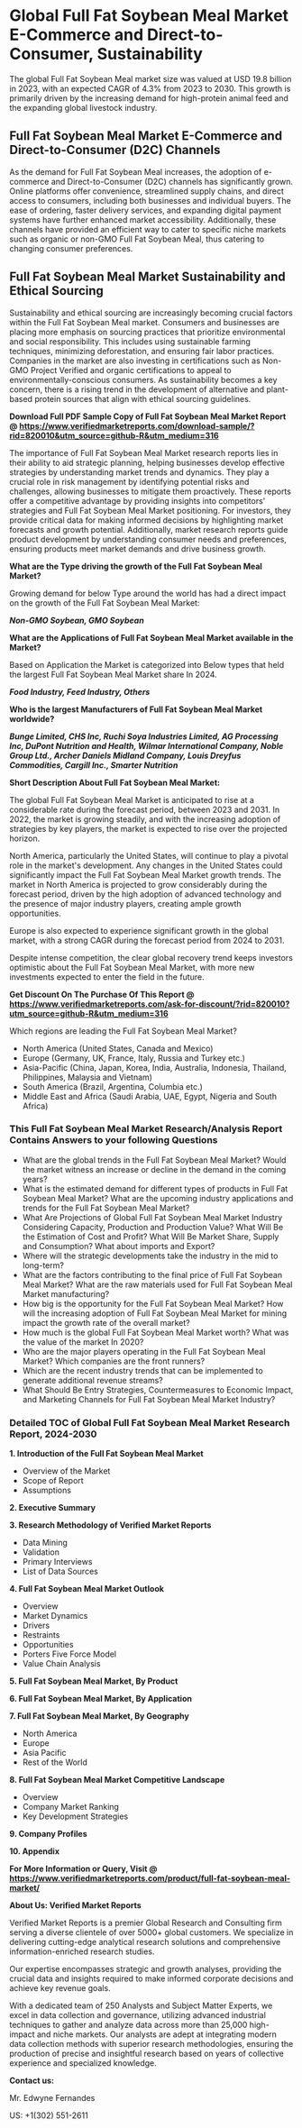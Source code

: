 <h1>Global Full Fat Soybean Meal Market E-Commerce and Direct-to-Consumer, Sustainability</h1><p class=""><p>The global Full Fat Soybean Meal market size was valued at USD 19.8 billion in 2023, with an expected CAGR of 4.3% from 2023 to 2030. This growth is primarily driven by the increasing demand for high-protein animal feed and the expanding global livestock industry.</p><h2>Full Fat Soybean Meal Market E-Commerce and Direct-to-Consumer (D2C) Channels</h2><p>As the demand for Full Fat Soybean Meal increases, the adoption of e-commerce and Direct-to-Consumer (D2C) channels has significantly grown. Online platforms offer convenience, streamlined supply chains, and direct access to consumers, including both businesses and individual buyers. The ease of ordering, faster delivery services, and expanding digital payment systems have further enhanced market accessibility. Additionally, these channels have provided an efficient way to cater to specific niche markets such as organic or non-GMO Full Fat Soybean Meal, thus catering to changing consumer preferences.</p><h2>Full Fat Soybean Meal Market Sustainability and Ethical Sourcing</h2><p>Sustainability and ethical sourcing are increasingly becoming crucial factors within the Full Fat Soybean Meal market. Consumers and businesses are placing more emphasis on sourcing practices that prioritize environmental and social responsibility. This includes using sustainable farming techniques, minimizing deforestation, and ensuring fair labor practices. Companies in the market are also investing in certifications such as Non-GMO Project Verified and organic certifications to appeal to environmentally-conscious consumers. As sustainability becomes a key concern, there is a rising trend in the development of alternative and plant-based protein sources that align with ethical sourcing guidelines.</p></p><p class=""><strong>Download Full PDF Sample Copy of Full Fat Soybean Meal Market Report @ <a href="https://www.verifiedmarketreports.com/download-sample/?rid=820010&utm_source=github-R&utm_medium=316" target="_blank">https://www.verifiedmarketreports.com/download-sample/?rid=820010&utm_source=github-R&utm_medium=316</a></strong></p><p>The importance of&nbsp;Full Fat Soybean Meal Market research reports lies in their ability to aid strategic planning, helping businesses develop effective strategies by understanding market trends and dynamics. They play a crucial role in risk management by identifying potential risks and challenges, allowing businesses to mitigate them proactively. These reports offer a competitive advantage by providing insights into competitors' strategies and Full Fat Soybean Meal Market positioning. For investors, they provide critical data for making informed decisions by highlighting market forecasts and growth potential. Additionally, market research reports guide product development by understanding consumer needs and preferences, ensuring products meet market demands and drive business growth.</p><p><strong>What are the&nbsp;Type driving the growth of the Full Fat Soybean Meal Market?</strong></p><p id="" class="">Growing demand for below Type around the world has had a direct impact on the growth of the Full Fat Soybean Meal Market:</p><p class=""><em><strong>Non-GMO Soybean, GMO Soybean</strong></em></p><p class=""><strong>What are the&nbsp;Applications&nbsp;of Full Fat Soybean Meal Market available in the Market?</strong></p><p id="" class="">Based on Application the Market is categorized into Below types that held the largest Full Fat Soybean Meal Market share In 2024.</p><p class=""><em><strong>Food Industry, Feed Industry, Others</strong></em></p><p class=""><strong>Who is the largest Manufacturers of Full Fat Soybean Meal Market worldwide?</strong></p><p><em><strong>Bunge Limited, CHS Inc, Ruchi Soya Industries Limited, AG Processing Inc, DuPont Nutrition and Health, Wilmar International Company, Noble Group Ltd., Archer Daniels Midland Company, Louis Dreyfus Commodities, Cargill Inc., Smarter Nutrition</strong></em></p><p id="" class=""><strong>Short Description About Full Fat Soybean Meal Market:</strong></p><p>The global Full Fat Soybean Meal Market is anticipated to rise at a considerable rate during the forecast period, between 2023 and 2031. In 2022, the market is growing steadily, and with the increasing adoption of strategies by key players, the market is expected to rise over the projected horizon.</p><p>North America, particularly the United States, will continue to play a pivotal role in the market's development. Any changes in the United States could significantly impact the Full Fat Soybean Meal Market growth trends. The market in North America is projected to grow considerably during the forecast period, driven by the high adoption of advanced technology and the presence of major industry players, creating ample growth opportunities.</p><p>Europe is also expected to experience significant growth in the global market, with a strong CAGR during the forecast period from 2024 to 2031.</p><p>Despite intense competition, the clear global recovery trend keeps investors optimistic about the Full Fat Soybean Meal Market, with more new investments expected to enter the field in the future.</p><p id="" class=""><strong>Get Discount On The Purchase Of This Report @ <a href="https://www.verifiedmarketreports.com/ask-for-discount/?rid=820010?utm_source=github-R&utm_medium=316" target="_blank">https://www.verifiedmarketreports.com/ask-for-discount/?rid=820010?utm_source=github-R&utm_medium=316</a></strong></p><p class="">Which regions are leading the Full Fat Soybean Meal Market?</p><ul><li>North America (United States, Canada and Mexico)</li><li>Europe (Germany, UK, France, Italy, Russia and Turkey etc.)</li><li>Asia-Pacific (China, Japan, Korea, India, Australia, Indonesia, Thailand, Philippines, Malaysia and Vietnam)</li><li>South America (Brazil, Argentina, Columbia etc.)</li><li>Middle East and Africa (Saudi Arabia, UAE, Egypt, Nigeria and South Africa)</li></ul><h3 id="" class="">This Full Fat Soybean Meal Market Research/Analysis Report Contains Answers to your following Questions</h3><ul><li>What are the global trends in the Full Fat Soybean Meal Market? Would the market witness an increase or decline in the demand in the coming years?</li><li>What is the estimated demand for different types of products in Full Fat Soybean Meal Market? What are the upcoming industry applications and trends for the Full Fat Soybean Meal Market?</li><li>What Are Projections of Global Full Fat Soybean Meal Market Industry Considering Capacity, Production and Production Value? What Will Be the Estimation of Cost and Profit? What Will Be Market Share, Supply and Consumption? What about imports and Export?</li><li>Where will the strategic developments take the industry in the mid to long-term?</li><li>What are the factors contributing to the final price of Full Fat Soybean Meal Market? What are the raw materials used for Full Fat Soybean Meal Market manufacturing?</li><li>How big is the opportunity for the Full Fat Soybean Meal Market? How will the increasing adoption of Full Fat Soybean Meal Market for mining impact the growth rate of the overall market?</li><li>How much is the global Full Fat Soybean Meal Market worth? What was the value of the market In 2020?</li><li>Who are the major players operating in the Full Fat Soybean Meal Market? Which companies are the front runners?</li><li>Which are the recent industry trends that can be implemented to generate additional revenue streams?</li><li>What Should Be Entry Strategies, Countermeasures to Economic Impact, and Marketing Channels for Full Fat Soybean Meal Market Industry?</li></ul><h3 id="" class="">Detailed TOC of Global Full Fat Soybean Meal Market Research Report, 2024-2030</h3><p id="" class=""><strong>1. Introduction of the Full Fat Soybean Meal Market</strong></p><ul><li>Overview of the Market</li><li>Scope of Report</li><li>Assumptions</li></ul><p id="" class=""><strong>2. Executive Summary</strong></p><p id="" class=""><strong>3. Research Methodology of Verified Market Reports</strong></p><ul><li>Data Mining</li><li>Validation</li><li>Primary Interviews</li><li>List of Data Sources</li></ul><p id="" class=""><strong>4. Full Fat Soybean Meal Market Outlook</strong></p><ul><li>Overview</li><li>Market Dynamics</li><li>Drivers</li><li>Restraints</li><li>Opportunities</li><li>Porters Five Force Model</li><li>Value Chain Analysis</li></ul><p id="" class=""><strong>5. Full Fat Soybean Meal Market, By Product</strong></p><p id="" class=""><strong>6. Full Fat Soybean Meal Market, By Application</strong></p><p id="" class=""><strong>7. Full Fat Soybean Meal Market, By Geography</strong></p><ul><li>North America</li><li>Europe</li><li>Asia Pacific</li><li>Rest of the World</li></ul><p id="" class=""><strong>8. Full Fat Soybean Meal Market Competitive Landscape</strong></p><ul><li>Overview</li><li>Company Market Ranking</li><li>Key Development Strategies</li></ul><p id="" class=""><strong>9. Company Profiles</strong></p><p id="" class=""><strong>10. Appendix</strong></p><p id="" class=""><strong>For More Information or Query, Visit @ <a href="https://www.verifiedmarketreports.com/product/full-fat-soybean-meal-market/" target="_blank">https://www.verifiedmarketreports.com/product/full-fat-soybean-meal-market/</a></strong></p><p id="" class=""><strong>About Us: Verified Market Reports</strong></p><p id="" class="">Verified Market Reports is a premier Global Research and Consulting firm serving a diverse clientele of over 5000+ global customers. We specialize in delivering cutting-edge analytical research solutions and comprehensive information-enriched research studies.</p><p id="" class="">Our expertise encompasses strategic and growth analyses, providing the crucial data and insights required to make informed corporate decisions and achieve key revenue goals.</p><p id="" class="">With a dedicated team of 250 Analysts and Subject Matter Experts, we excel in data collection and governance, utilizing advanced industrial techniques to gather and analyze data across more than 25,000 high-impact and niche markets. Our analysts are adept at integrating modern data collection methods with superior research methodologies, ensuring the production of precise and insightful research based on years of collective experience and specialized knowledge.</p><p id="" class=""><strong>Contact us:</strong></p><p id="" class="">Mr. Edwyne Fernandes</p><p id="" class="">US: +1(302) 551-2611</p>